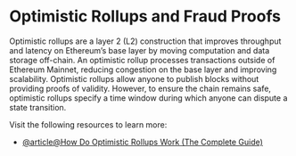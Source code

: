 # Optimistic Rollups and Fraud Proofs

‍Optimistic rollups are a layer 2 (L2) construction that improves throughput and latency on Ethereum’s base layer by moving computation and data storage off-chain. An optimistic rollup processes transactions outside of Ethereum Mainnet, reducing congestion on the base layer and improving scalability. Optimistic rollups allow anyone to publish blocks without providing proofs of validity. However, to ensure the chain remains safe, optimistic rollups specify a time window during which anyone can dispute a state transition.

Visit the following resources to learn more:

- [@article@How Do Optimistic Rollups Work (The Complete Guide)](https://www.alchemy.com/overviews/optimistic-rollups)
